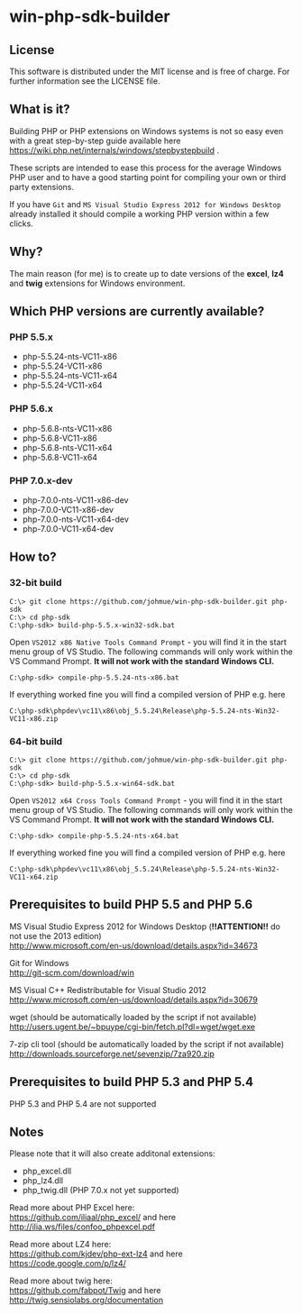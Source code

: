 # win-php-sdk-builder

## License

This software is distributed under the MIT license and is free of charge.
For further information see the LICENSE file.

## What is it?

Building PHP or PHP extensions on Windows systems is not so easy even with a great step-by-step
guide available here https://wiki.php.net/internals/windows/stepbystepbuild .

These scripts are intended to ease this process for the average Windows PHP user and to 
have a good starting point for compiling your own or third party extensions.

If you have ```Git``` and ```MS Visual Studio Express 2012 for Windows Desktop``` already installed it should
compile a working PHP version within a few clicks.

## Why?

The main reason (for me) is to create up to date versions of the **excel**, **lz4** and **twig** extensions for Windows environment.

## Which PHP versions are currently available?

### PHP 5.5.x
- php-5.5.24-nts-VC11-x86
- php-5.5.24-VC11-x86
- php-5.5.24-nts-VC11-x64
- php-5.5.24-VC11-x64

### PHP 5.6.x
- php-5.6.8-nts-VC11-x86
- php-5.6.8-VC11-x86
- php-5.6.8-nts-VC11-x64
- php-5.6.8-VC11-x64

### PHP 7.0.x-dev
- php-7.0.0-nts-VC11-x86-dev
- php-7.0.0-VC11-x86-dev
- php-7.0.0-nts-VC11-x64-dev
- php-7.0.0-VC11-x64-dev

## How to?

### 32-bit build

    C:\> git clone https://github.com/johmue/win-php-sdk-builder.git php-sdk
    C:\> cd php-sdk
    C:\php-sdk> build-php-5.5.x-win32-sdk.bat

Open ```VS2012 x86 Native Tools Command Prompt``` - you will find it in the start menu group of VS Studio.
The following commands will only work within the VS Command Prompt. **It will not work with the standard Windows CLI.**

    C:\php-sdk> compile-php-5.5.24-nts-x86.bat

If everything worked fine you will find a compiled version of PHP e.g. here

    C:\php-sdk\phpdev\vc11\x86\obj_5.5.24\Release\php-5.5.24-nts-Win32-VC11-x86.zip

### 64-bit build

    C:\> git clone https://github.com/johmue/win-php-sdk-builder.git php-sdk
    C:\> cd php-sdk
    C:\php-sdk> build-php-5.5.x-win64-sdk.bat

Open ```VS2012 x64 Cross Tools Command Prompt``` - you will find it in the start menu group of VS Studio.
The following commands will only work within the VS Command Prompt. **It will not work with the standard Windows CLI.**

    C:\php-sdk> compile-php-5.5.24-nts-x64.bat

If everything worked fine you will find a compiled version of PHP e.g. here

    C:\php-sdk\phpdev\vc11\x86\obj_5.5.24\Release\php-5.5.24-nts-Win32-VC11-x64.zip

## Prerequisites to build PHP 5.5 and PHP 5.6

MS Visual Studio Express 2012 for Windows Desktop (**!!ATTENTION!!** do not use the 2013 edition)  
http://www.microsoft.com/en-us/download/details.aspx?id=34673

Git for Windows  
http://git-scm.com/download/win

MS Visual C++ Redistributable for Visual Studio 2012  
http://www.microsoft.com/en-us/download/details.aspx?id=30679

wget (should be automatically loaded by the script if not available)  
http://users.ugent.be/~bpuype/cgi-bin/fetch.pl?dl=wget/wget.exe

7-zip cli tool (should be automatically loaded by the script if not available)  
http://downloads.sourceforge.net/sevenzip/7za920.zip

## Prerequisites to build PHP 5.3 and PHP 5.4

PHP 5.3 and PHP 5.4 are not supported

## Notes

Please note that it will also create additonal extensions:

- php_excel.dll
- php_lz4.dll
- php_twig.dll (PHP 7.0.x not yet supported)

Read more about PHP Excel here:  
https://github.com/iliaal/php_excel/ and here http://ilia.ws/files/confoo_phpexcel.pdf

Read more about LZ4 here:  
https://github.com/kjdev/php-ext-lz4 and here https://code.google.com/p/lz4/

Read more about twig here:  
https://github.com/fabpot/Twig and here http://twig.sensiolabs.org/documentation
